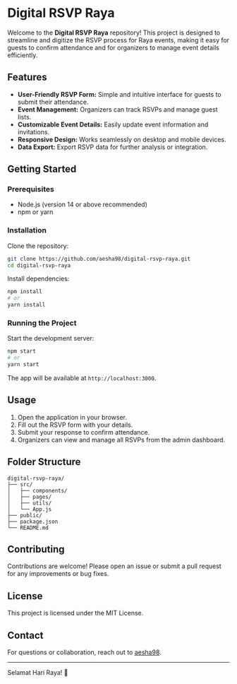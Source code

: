 # Digital RSVP Raya

Welcome to the **Digital RSVP Raya** repository! This project is designed to streamline and digitize the RSVP process for Raya events, making it easy for guests to confirm attendance and for organizers to manage event details efficiently.

## Features

- **User-Friendly RSVP Form:** Simple and intuitive interface for guests to submit their attendance.
- **Event Management:** Organizers can track RSVPs and manage guest lists.
- **Customizable Event Details:** Easily update event information and invitations.
- **Responsive Design:** Works seamlessly on desktop and mobile devices.
- **Data Export:** Export RSVP data for further analysis or integration.

## Getting Started

### Prerequisites

- Node.js (version 14 or above recommended)
- npm or yarn

### Installation

Clone the repository:

```bash
git clone https://github.com/aesha98/digital-rsvp-raya.git
cd digital-rsvp-raya
```

Install dependencies:

```bash
npm install
# or
yarn install
```

### Running the Project

Start the development server:

```bash
npm start
# or
yarn start
```

The app will be available at `http://localhost:3000`.

## Usage

1. Open the application in your browser.
2. Fill out the RSVP form with your details.
3. Submit your response to confirm attendance.
4. Organizers can view and manage all RSVPs from the admin dashboard.

## Folder Structure

```
digital-rsvp-raya/
├── src/
│   ├── components/
│   ├── pages/
│   ├── utils/
│   └── App.js
├── public/
├── package.json
└── README.md
```

## Contributing

Contributions are welcome! Please open an issue or submit a pull request for any improvements or bug fixes.

## License

This project is licensed under the MIT License.

## Contact

For questions or collaboration, reach out to [aesha98](https://github.com/aesha98).

---

Selamat Hari Raya! 🎉
